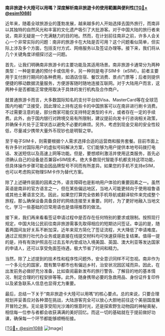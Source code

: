 **南非旅遊卡大陸可以用嗎？深度解析南非旅遊卡的使用範圍與便利性[[TG💪+ @esim1088](https://t.me/s/esim1088)]**

近年来，随着全球旅游业的蓬勃发展，越来越多的人开始选择去国外旅行，而南非以其独特的自然风光和丰富的文化遗产吸引了大批游客。对于中国大陆的旅行者来说，南非无疑是一个充满魅力的目的地。然而，在计划前往南非之前，许多人会关心一个非常实际的问题：南非的旅游卡在大陆是否可用？这个问题看似简单，但实际上涉及多个方面，包括支付方式、网络服务以及签证办理等。接下来，我们将从几个关键角度详细探讨这一问题。

首先，让我们明确南非旅游卡的主要功能及其适用场景。南非旅游卡通常分为两种类型：一种是普通的预付卡或信用卡，另一种则是电子SIM卡（eSIM）。前者主要用于支付旅行期间的各种费用，如酒店住宿、餐饮消费、景点门票等；后者则提供便捷的移动数据流量服务，方便游客随时随地连接互联网。对于大陆用户而言，这两种卡是否都能正常使用取决于具体的发行机构及合作商户。

就普通旅游卡而言，大多数国际知名的支付平台如Visa、MasterCard等在全球范围内均被广泛接受，因此理论上持有这些卡的中国旅客可以在南非进行刷卡消费。不过需要注意的是，部分商家可能仅支持特定类型的卡片，或者存在一定的手续费。此外，由于国内银行对跨境交易有所限制，建议提前向发卡行咨询相关政策，并确保卡片处于正常状态以避免不必要的麻烦。另外，考虑到现金交易的安全性较低，尽量减少携带大量外币现钞也是明智之举。

至于电子SIM卡，则需要根据个人需求选择合适的运营商和服务套餐。目前市面上有许多针对国际用户的虚拟号码解决方案，它们能够为用户提供本地号码拨打电话、发送短信以及高速上网等功能。但是，要想顺利激活并使用这类服务，首先必须确认自己的设备是否兼容eSIM技术。绝大多数现代智能手机都支持这项功能，但具体操作步骤可能会因品牌型号不同而有所差异。如果您的手机不支持eSIM，也可以考虑购买物理SIM卡作为替代方案。

除了上述硬件层面的因素之外，语言障碍也是影响用户体验的重要因素之一。虽然英语是南非的官方语言之一，但在某些偏远地区，当地人可能更倾向于使用祖鲁语或其他土著语言交流。因此，如果您打算完全依赖手机导航或翻译软件来完成整个旅程，那么确保设备具备良好的网络连接至关重要。同时，为了更好地融入当地文化，学习一些基础的日常用语也是值得推荐的做法。

接下来，我们再来看看签证申请过程中是否存在任何特别的要求或限制。按照现行规定，中国大陆公民前往南非旅游需事先取得相应的短期访问签证。幸运的是，随着两国间友好关系不断加深，近年来双方简化了签证流程，大大降低了申请难度。通过正规旅行社代办业务或是直接在线提交材料均可快速获得批复结果。值得一提的是，持有有效护照且在过去五年内曾成功入境美国、英国、澳大利亚等发达国家的申请人，还可以享受免面签待遇，极大节省了时间和精力。

当然，除了上述提到的技术性和程序性问题外，安全意识同样不可忽视。南非作为一个多元化的国家，既有繁华都市也有偏远乡村，治安状况因区域而异。因此，在出发前务必做好充分准备，比如查阅最新发布的旅行警告、了解目的地的基本情况、制定合理的行程安排等等。此外，随身携带必要的急救用品、身份证件复印件以及紧急联系人信息也显得尤为重要。

最后，总结一下关于“南非旅遊卡大陸可以用嗎”的核心要点。总的来说，只要合理规划并妥善应对各种潜在挑战，大陆游客完全可以放心大胆地前往这个美丽国度展开冒险之旅。无论是享受阳光沙滩的惬意时光，还是探索野生动物园的神秘奥秘，相信每一位参与者都会收获满满的美好回忆。而这一切的基础就在于提前做好功课，确保每一个环节都能够顺畅衔接。

[[TG💪+ @esim1088](https://t.me/s/esim1088) ![Image](https://i.postimg.cc/4NQfJmqS/Snipaste-2025-05-13-00-14-12.png)]